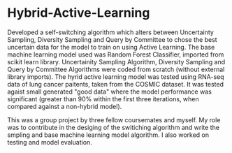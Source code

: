 # Hybrid-Active-Learning
Developed a self-switching algorithm which alters between Uncertainty Sampling, Diversity Sampling and Query by Committee to chose the best uncertain data for the model to train on using Active Learning.
The base machine learning model used was Random Forest Classifier, imported from scikit learn library. 
Uncertainity Sampling Algorithm, Diversity Sampling and Query by Committee Algorithms were coded from scratch (without external library imports).
The hyrid active learning model was tested using RNA-seq data of lung cancer paitents, taken from the COSMIC dataset.
It was tested agaist small generated "good data" where the model performance was significant (greater than 90% within the first three iterations, when compared against a non-hybrid model). 

This was a group project by three fellow coursemates and myself. My role was to contribute in the desiging of the switiching algorithm and write the smpling and base machine learning model algorithm. I also worked on testing and model evaluation.
